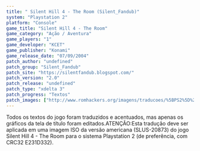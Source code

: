 ```yaml
---
title: " Silent Hill 4 - The Room (Silent_Fandub)"
system: "Playstation 2"
platform: "Console"
game_title: "Silent Hill 4 - The Room"
game_category: "Ação / Aventura"
game_players: "1"
game_developer: "KCET"
game_publisher: "Konami"
game_release_date: "07/09/2004"
patch_author: "undefined"
patch_group: "Silent_Fandub"
patch_site: "https://silentfandub.blogspot.com/"
patch_version: "2.0"
patch_release: "undefined"
patch_type: "xdelta 3"
patch_progress: "Textos"
patch_images: ["http://www.romhackers.org/imagens/traducoes/%5BPS2%5D%20Silent%20Hill%204%20-%20Silent_Fandub%20-%201.jpg","http://www.romhackers.org/imagens/traducoes/%5BPS2%5D%20Silent%20Hill%204%20-%20Silent_Fandub%20-%202.jpg","http://www.romhackers.org/imagens/traducoes/%5BPS2%5D%20Silent%20Hill%204%20-%20Silent_Fandub%20-%203.jpg"]
---
```

Todos os textos do jogo foram traduzidos e acentuados, mas apenas os gráficos da tela de título foram editados.ATENÇÃO:Esta tradução deve ser aplicada em uma imagem ISO da versão americana (SLUS-20873) do jogo Silent Hill 4 - The Room para o sistema Playstation 2 (de preferência, com CRC32 E231D332).